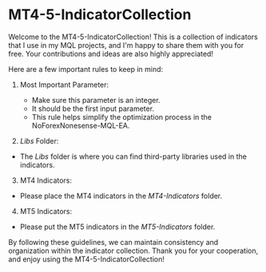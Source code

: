 # MT4-5-IndicatorCollection

Welcome to the MT4-5-IndicatorCollection! This is a collection of indicators that I use in my MQL projects, and I'm happy to share them with you for free. Your contributions and ideas are also highly appreciated!

Here are a few important rules to keep in mind:

1. Most Important Parameter:
    - Make sure this parameter is an integer.
    - It should be the first input parameter.
    - This rule helps simplify the optimization process in the NoForexNonesense-MQL-EA.

2. *Libs* Folder:
- The *Libs* folder is where you can find third-party libraries used in the indicators.

3. MT4 Indicators:
- Please place the MT4 indicators in the *MT4-Indicators* folder.

4. MT5 Indicators:
- Please put the MT5 indicators in the *MT5-Indicators* folder.

By following these guidelines, we can maintain consistency and organization within the indicator collection. Thank you for your cooperation, and enjoy using the MT4-5-IndicatorCollection!